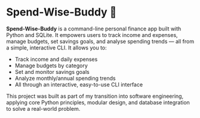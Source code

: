 # Spend-Wise-Buddy 💸

**Spend-Wise-Buddy** is a command-line personal finance app built with Python and SQLite. It empowers users to track income and expenses, manage budgets, set savings goals, and analyse spending trends — all from a simple, interactive CLI.
It allows you to:

- Track income and daily expenses
- Manage budgets by category
- Set and monitor savings goals
- Analyze monthly/annual spending trends
- All through an interactive, easy-to-use CLI interface

This project was built as part of my transition into software engineering, applying core Python principles, modular design, and database integration to solve a real-world problem.
